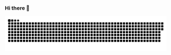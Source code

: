 ### Hi there 👋

<!--
**Philosober/Philosober** is a ✨ _special_ ✨ repository because its `README.md` (this file) appears on your GitHub profile.

Here are some ideas to get you started:

- 🔭 I’m currently working on ...
- 🌱 I’m currently learning ...
- 👯 I’m looking to collaborate on ...
- 🤔 I’m looking for help with ...
- 💬 Ask me about ...
- 📫 How to reach me: ...
- 😄 Pronouns: ...
- ⚡ Fun fact: ...
-->


<picture>
  <source media="(prefers-color-scheme: dark)" srcset="https://github.com/Philosober/Philosober/blob/output/github-contribution-grid-snake-dark.svg" />
  <source media="(prefers-color-scheme: light)" srcset="https://github.com/Philosober/Philosober/blob/output/github-contribution-grid-snake.svg" />
  <img alt="github-snake" src="https://github.com/Philosober/Philosober/blob/output/github-contribution-grid-snake.svg" />
</picture>
